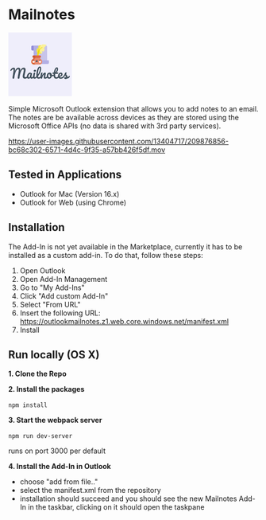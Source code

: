# Mailnotes

![logo](./assets/icon-128.png)

Simple Microsoft Outlook extension that allows you to add notes to an email.
The notes are be available across devices as they are stored using the Microsoft Office APIs (no data is shared with 3rd party services).


https://user-images.githubusercontent.com/13404717/209876856-bc68c302-6571-4d4c-9f35-a57bb426f5df.mov


## Tested in Applications
- Outlook for Mac (Version 16.x)
- Outlook for Web (using Chrome)

## Installation

The Add-In is not yet available in the Marketplace, currently it has to be installed as a custom add-in.
To do that, follow these steps:

1. Open Outlook
2. Open Add-In Management
3. Go to "My Add-Ins"
4. Click "Add custom Add-In"
5. Select "From URL"
6. Insert the following URL: https://outlookmailnotes.z1.web.core.windows.net/manifest.xml
7. Install

## Run locally (OS X)

**1. Clone the Repo**

**2. Install the packages**

`npm install`

**3. Start the webpack server**

`npm run dev-server`

runs on port 3000 per default

**4. Install the Add-In in Outlook**

- choose "add from file.."
- select the manifest.xml from the repository
- installation should succeed and you should see the new Mailnotes Add-In in the taskbar, clicking on it should open the taskpane

